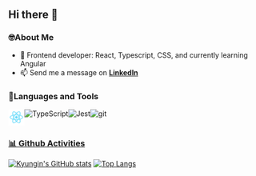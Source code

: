 ## Hi there 👋

### 🤓About Me
- 🌱 Frontend developer: React, Typescript, CSS, and currently learning Angular
- 📫 Send me a message on **[LinkedIn](https://www.linkedin.com/in/kyungin/)**

### 📝Languages and Tools
<a href="https://reactjs.org/" target="_blank"> <img align="left" alt="React" height ="32px" src="https://raw.githubusercontent.com/github/explore/80688e429a7d4ef2fca1e82350fe8e3517d3494d/topics/react/react.png" />

<a href="https://www.typescriptlang.org/" target="_blank"><img align="left" alt="TypeScript" height ="32px" src="https://upload.wikimedia.org/wikipedia/commons/4/4c/Typescript_logo_2020.svg" />

<a href="https://jestjs.io/" target="_blank"><img align="left" alt="Jest" height="32px" src="https://cdn.freebiesupply.com/logos/large/2x/jest-logo-svg-vector.svg" />

<a href="https://git-scm.com/" target="_blank"><img align="left" alt="git" height='32px' src="https://www.vectorlogo.zone/logos/git-scm/git-scm-icon.svg" />
<br />
<br />

### 📊 Github Activities
[![Kyungin's GitHub stats](https://github-readme-stats.vercel.app/api?username=KyunginNa&count_private=true&show_icons=true&theme=vue)](https://github.com/anuraghazra/github-readme-stats) [![Top Langs](https://github-readme-stats.vercel.app/api/top-langs/?username=KyunginNa&layout=compact&theme=vue)](https://github.com/anuraghazra/github-readme-stats)
